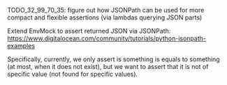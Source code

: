 

TODO_32_99_70_35: figure out how JSONPath can be used for more compact and flexible assertions (via lambdas querying JSON parts)

Extend EnvMock to assert returned JSON via JSONPath:
https://www.digitalocean.com/community/tutorials/python-jsonpath-examples

Specifically, currently, we only assert is something is equals to something (at most, when it does not exist),
but we want to assert that it is not of specific value (not found for specific values).
